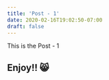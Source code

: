 ```yaml
---
title: 'Post - 1'
date: 2020-02-16T19:02:50-07:00
draft: false
---
```


This is the Post - 1

## Enjoy!! 😸
